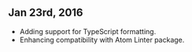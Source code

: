 ## Jan 23rd, 2016

- Adding support for TypeScript formatting.
- Enhancing compatibility with Atom Linter package.
